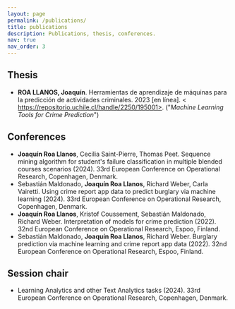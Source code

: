 ```yaml
---
layout: page
permalink: /publications/
title: publications
description: Publications, thesis, conferences.
nav: true
nav_order: 3
---
```



## Thesis

- **ROA LLANOS, Joaquín**. Herramientas de aprendizaje de máquinas para la predicción de actividades criminales. 2023 [en línea]. < https://repositorio.uchile.cl/handle/2250/195001>. ("*Machine Learning Tools for Crime Prediction*")


## Conferences 
- **Joaquín Roa Llanos**, Cecilia Saint-Pierre, Thomas Peet. Sequence mining algorithm for student's failure classification in multiple blended courses scenarios (2024). 33rd European Conference on Operational Research, Copenhagen, Denmark. 
- Sebastián Maldonado, **Joaquín Roa Llanos**, Richard Weber, Carla Vairetti. Using crime report app data to predict burglary via machine learning (2024). 33rd European Conference on Operational Research, Copenhagen, Denmark. 
- **Joaquín Roa Llanos**, Kristof Coussement, Sebastián Maldonado, Richard Weber. Interpretation of models for crime prediction (2022). 32nd European Conference on Operational Research, Espoo, Finland.
- Sebastián Maldonado, **Joaquín Roa Llanos**, Richard Weber. Burglary prediction via machine learning and crime report app data (2022). 32nd European Conference on Operational Research, Espoo, Finland. 

## Session chair
- Learning Analytics and other Text Analytics tasks (2024). 33rd European Conference on Operational Research, Copenhagen, Denmark.